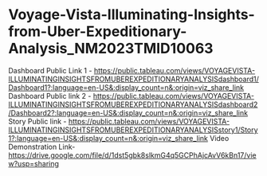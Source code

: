 # Voyage-Vista-Illuminating-Insights-from-Uber-Expeditionary-Analysis_NM2023TMID10063


Dashboard Public Link 1 - https://public.tableau.com/views/VOYAGEVISTA-ILLUMINATINGINSIGHTSFROMUBEREXPEDITIONARYANALYSISdashboard1/Dashboard1?:language=en-US&:display_count=n&:origin=viz_share_link
Dashboard Public link 2 - https://public.tableau.com/views/VOYAGEVISTA-ILLUMINATINGINSIGHTSFROMUBEREXPEDITIONARYANALYSISdashboard2/Dashboard2?:language=en-US&:display_count=n&:origin=viz_share_link
Story Public link - https://public.tableau.com/views/VOYAGEVISTA-ILLUMINATINGINSIGHTSFROMUBEREXPEDITIONARYANALYSISstory1/Story1?:language=en-US&:display_count=n&:origin=viz_share_link
Video Demonstration Link- https://drive.google.com/file/d/1dst5gbk8slkmG4q5GCPhAjcAvV6kBn17/view?usp=sharing
